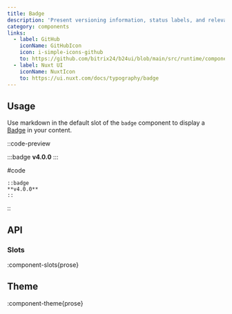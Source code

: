 ```yaml
---
title: Badge
description: 'Present versioning information, status labels, and relevant tags within your material.'
category: components
links:
  - label: GitHub
    iconName: GitHubIcon
    icon: i-simple-icons-github
    to: https://github.com/bitrix24/b24ui/blob/main/src/runtime/components/prose/Badge.vue
  - label: Nuxt UI
    iconName: NuxtIcon
    to: https://ui.nuxt.com/docs/typography/badge
---
```


## Usage

Use markdown in the default slot of the `badge` component to display a [Badge](/docs/components/badge/) in your content.

::code-preview

:::badge
**v4.0.0**
:::

#code

```mdc
::badge
**v4.0.0**
::
```

::

## API

### Slots

:component-slots{prose}

## Theme

:component-theme{prose}
